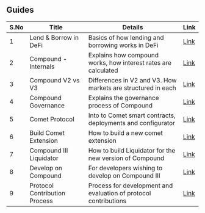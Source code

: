 ## Guides

| S.No        | Title       |  Details  |  Link  |
| ----------- | ----------- |----------- | ----------- |
| 1      | Lend & Borrow in DeFi  | Basics of how lending and borrowing works in DeFi |  [Link](markdown/lending-and-borrowing-in-defi-compound.md) |
 | 2      | Compound - Internals | Explains how compound works, how interest rates are calculated |  [Link](markdown/compound-working-internals-compound.md) |
 | 3      | Compound V2 vs V3 | Differences in V2 and V3. How markets are structured in each |  [Link](markdown/compound-v2-vs-v3-compound.md) |
 | 4      | Compound Governance | Explains the governance process of Compound |  [Link](markdown/compound-governance-compound.md) |
 | 5      | Comet Protocol | Into to Comet smart contracts, deployments and configurator |  [Link](markdown/comet-compound.md) |
 | 6      | Build Comet Extension | How to build a new comet extension  |  [Link](markdown/build-comet-extension-compound.md) |
 | 7      | Compound III Liquidator | How to build Liquidator for the new version of Compound |  [Link](markdown/build-v3-liquidator-compound.md) |
 | 8      | Develop on Compound | For developers wishing to develop on Compound III |  [Link](markdown/develop-on-compound-compound.md) |
 | 9      | Protocol Contribution Process | Process for development and evaluation of protocol contributions |  [Link](markdown/protocol-contribution-process-compound.md) |
